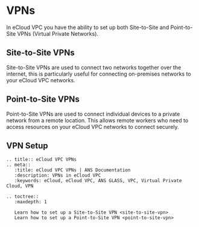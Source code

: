 # VPNs

In eCloud VPC you have the ability to set up both Site-to-Site and Point-to-Site VPNs (Virtual Private Networks).

## Site-to-Site VPNs
Site-to-Site VPNs are used to connect two networks together over the internet, this is particularly useful for connecting
on-premises networks to your eCloud VPC networks.

## Point-to-Site VPNs
Point-to-Site VPNs are used to connect individual devices to a private network from a remote location.
This allows remote workers who need to access resources on your eCloud VPC networks to connect securely.

## VPN Setup

```eval_rst
.. title:: eCloud VPC VPNs
.. meta::
   :title: eCloud VPC VPNs | ANS Documentation
   :description: VPNs in eCloud VPC
   :keywords: eCloud, eCloud VPC, ANS GLASS, VPC, Virtual Private Cloud, VPN

.. toctree::
   :maxdepth: 1

   Learn how to set up a Site-to-Site VPN <site-to-site-vpn>
   Learn how to set up a Point-to-Site VPN <point-to-site-vpn>
```